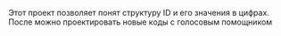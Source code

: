 Этот проект позволяет понят структуру ID и его значения в цифрах. После можно проектировать новые коды с голосовым помощником
